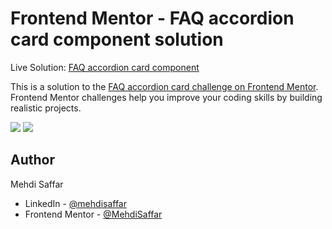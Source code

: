 # Frontend Mentor - FAQ accordion card component solution
Live Solution: [FAQ accordion card component](https://fem-io-009-faq-accordion-card-component.vercel.app/)

This is a solution to the [FAQ accordion card challenge on Frontend Mentor](https://www.frontendmentor.io/challenges/faq-accordion-card-XlyjD0Oam). Frontend Mentor challenges help you improve your coding skills by building realistic projects. 

![](./screenshot_rate.png)
![](./screenshot_rated.png)

## Author

Mehdi Saffar

- LinkedIn - [@mehdisaffar](https://www.linkedin.com/in/mehdisaffar/)
- Frontend Mentor - [@MehdiSaffar](https://www.frontendmentor.io/profile/MehdiSaffar)
